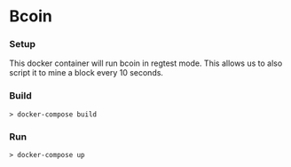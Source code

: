 # Bcoin

### Setup
This docker container will run bcoin in regtest mode.  This allows us to also script it to mine a block every 10 seconds.

### Build

```
> docker-compose build
```

### Run

```
> docker-compose up
```